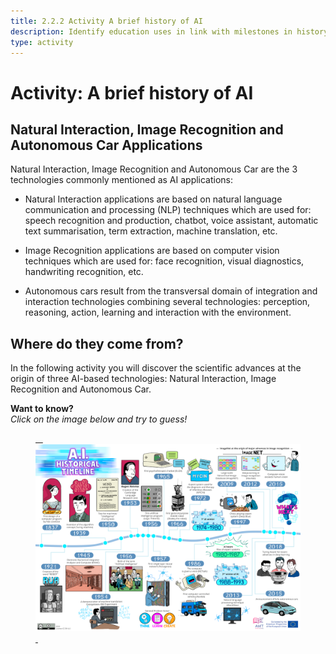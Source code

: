 ```yaml
---
title: 2.2.2 Activity A brief history of AI
description: Identify education uses in link with milestones in history of AI
type: activity
---
```

# Activity: A brief history of AI

## Natural Interaction, Image Recognition and Autonomous Car Applications

Natural Interaction, Image Recognition and Autonomous Car are the 3 technologies commonly mentioned as AI applications:

- Natural Interaction applications are based on natural language communication and processing (NLP) techniques which are used for: speech recognition and production, chatbot, voice assistant, automatic text summarisation, term extraction, machine translation, etc.

- Image Recognition applications are based on computer vision techniques which are used for: face recognition, visual diagnostics, handwriting recognition, etc.

- Autonomous cars result from the transversal domain of integration and interaction technologies combining several technologies: perception, reasoning, action, learning and interaction with the environment.

## Where do they come from?

In the following activity you will discover the scientific advances at the origin of three AI-based technologies: Natural Interaction, Image Recognition and Autonomous Car.

**Want to know?**  
_Click on the image below and try to guess!_

<a href="https://pixees.fr/classcodeiai/app/tuto1?lang=en" target="_blank"><figure> 
  <img src="Images/AI-historical-timeline.png" alt="Image of AI history" /> 
</figure></a>
